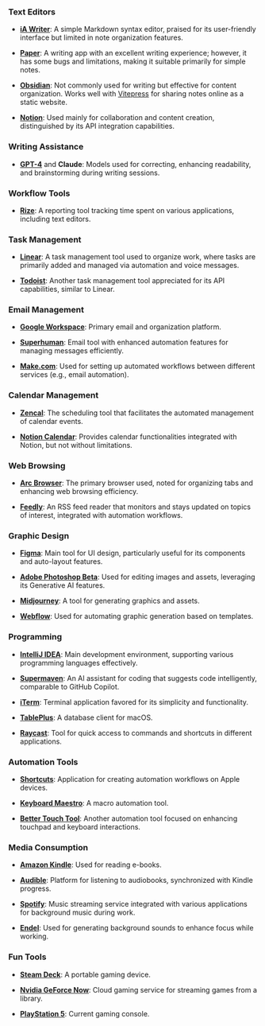 ### Text Editors

- **[iA Writer](https://ia.net/topics/category/writer)**: A simple Markdown syntax editor, praised for its user-friendly interface but limited in note organization features.  

  

- **[Paper](https://papereditor.app/)**: A writing app with an excellent writing experience; however, it has some bugs and limitations, making it suitable primarily for simple notes.  

  

- **[Obsidian](https://obsidian.md/)**: Not commonly used for writing but effective for content organization. Works well with [Vitepress](https://vitepress.vuejs.org/) for sharing notes online as a static website.  

  

- **[Notion](https://www.notion.so/)**: Used mainly for collaboration and content creation, distinguished by its API integration capabilities.  

  

### Writing Assistance

- **[GPT-4](https://openai.com/gpt-4)** and **Claude**: Models used for correcting, enhancing readability, and brainstorming during writing sessions.  

  

### Workflow Tools

- **[Rize](https://rize.io/)**: A reporting tool tracking time spent on various applications, including text editors.  

  

### Task Management

- **[Linear](https://linear.app/)**: A task management tool used to organize work, where tasks are primarily added and managed via automation and voice messages.  

  

- **[Todoist](https://todoist.com/)**: Another task management tool appreciated for its API capabilities, similar to Linear.  

  

### Email Management

- **[Google Workspace](https://workspace.google.com/)**: Primary email and organization platform.  

  

- **[Superhuman](https://superhuman.com/)**: Email tool with enhanced automation features for managing messages efficiently.  

  

- **[Make.com](http://make.com/)**: Used for setting up automated workflows between different services (e.g., email automation).  

  

### Calendar Management

- **[Zencal](https://zencal.io/)**: The scheduling tool that facilitates the automated management of calendar events.  

  

- **[Notion Calendar](https://www.notion.so/product/calendar)**: Provides calendar functionalities integrated with Notion, but not without limitations.  

  

### Web Browsing

- **[Arc Browser](https://arc.net/)**: The primary browser used, noted for organizing tabs and enhancing web browsing efficiency.  

  

- **[Feedly](https://feedly.com/)**: An RSS feed reader that monitors and stays updated on topics of interest, integrated with automation workflows.  

  

### Graphic Design

- **[Figma](https://figma.com/)**: Main tool for UI design, particularly useful for its components and auto-layout features.  

  

- **[Adobe Photoshop Beta](https://www.adobe.com/products/photoshop.html)**: Used for editing images and assets, leveraging its Generative AI features.  

  

- **[Midjourney](https://www.midjourney.com/)**: A tool for generating graphics and assets.  

  

- **[Webflow](https://webflow.com/)**: Used for automating graphic generation based on templates.  

  

### Programming

- **[IntelliJ IDEA](https://www.jetbrains.com/idea/)**: Main development environment, supporting various programming languages effectively.  

  

- **[Supermaven](https://supermaven.com/)**: An AI assistant for coding that suggests code intelligently, comparable to GitHub Copilot.  

  

- **[iTerm](https://iterm2.com/)**: Terminal application favored for its simplicity and functionality.  

  

- **[TablePlus](https://tableplus.com/)**: A database client for macOS.  

  

- **[Raycast](https://www.raycast.com/)**: Tool for quick access to commands and shortcuts in different applications.  

  

### Automation Tools

- **[Shortcuts](https://apps.apple.com/us/app/shortcuts/id915249334)**: Application for creating automation workflows on Apple devices.  

  

- **[Keyboard Maestro](https://folivora.ai/)**: A macro automation tool.  

  

- **[Better Touch Tool](https://folivora.ai/)**: Another automation tool focused on enhancing touchpad and keyboard interactions.  

  

### Media Consumption

- **[Amazon Kindle](https://play.google.com/store/apps/details)**: Used for reading e-books.  

  

- **[Audible](https://www.audible.com/)**: Platform for listening to audiobooks, synchronized with Kindle progress.  

  

- **[Spotify](https://www.spotify.com/)**: Music streaming service integrated with various applications for background music during work.  

  

- **[Endel](https://endel.io/)**: Used for generating background sounds to enhance focus while working.  

  

### Fun Tools

- **[Steam Deck](https://www.steampowered.com/steamdeck)**: A portable gaming device.  

  

- **[Nvidia GeForce Now](https://www.nvidia.com/en-us/geforce-now/)**: Cloud gaming service for streaming games from a library.  

  

- **[PlayStation 5](https://www.playstation.com/)**: Current gaming console.  